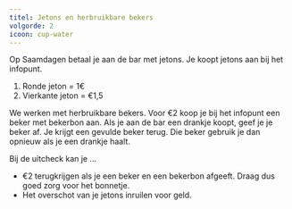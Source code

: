 ```yaml
---
titel: Jetons en herbruikbare bekers
volgorde: 2
icoon: cup-water
---
```


Op Saamdagen betaal je aan de bar met jetons. Je koopt jetons aan bij het infopunt.
1. Ronde jeton = 1€ 
2. Vierkante jeton = €1,5  

We werken met herbruikbare bekers. Voor €2 koop je bij het infopunt een beker met bekerbon aan. Als je aan de bar een drankje koopt, geef je je beker af. Je krijgt een gevulde beker terug. Die beker gebruik je dan opnieuw als je een drankje haalt. 

Bij de uitcheck kan je ... 
- €2 terugkrijgen als je een beker en een bekerbon afgeeft. Draag dus goed zorg voor het bonnetje.  
- Het overschot van je jetons inruilen voor geld.  
 
